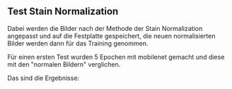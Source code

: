 ## Test Stain Normalization

Dabei werden die Bilder nach der Methode der Stain Normalization angepasst und auf die Festplatte gespeichert, 
die neuen normalisierten Bilder werden dann für das Training genommen. 

Für einen ersten Test wurden 5 Epochen mit mobilenet gemacht und diese mit den "normalen Bildern" verglichen. 

Das sind die Ergebnisse: 